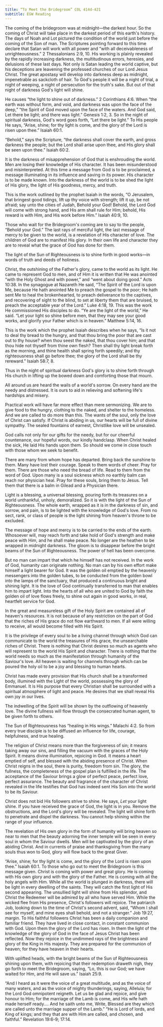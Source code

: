 ```yaml
---
title: “To Meet the Bridegroom” COL 414d-421
subtitle: EGW Reading
---
```


The coming of the bridegroom was at midnight—the darkest hour. So the coming of Christ will take place in the darkest period of this earth's history. The days of Noah and Lot pictured the condition of the world just before the coming of the Son of man. The Scriptures pointing forward to this time declare that Satan will work with all power and “with all deceivableness of unrighteousness.” 2 Thessalonians 2:9, 10. His working is plainly revealed by the rapidly increasing darkness, the multitudinous errors, heresies, and delusions of these last days. Not only is Satan leading the world captive, but his deceptions are leavening the professed churches of our Lord Jesus Christ. The great apostasy will develop into darkness deep as midnight, impenetrable as sackcloth of hair. To God's people it will be a night of trial, a night of weeping, a night of persecution for the truth's sake. But out of that night of darkness God's light will shine.

He causes “the light to shine out of darkness.” 2 Corinthians 4:6. When “the earth was without form, and void, and darkness was upon the face of the deep,” “the Spirit of God moved upon the face of the waters. And God said, Let there be light; and there was light.” Genesis 1:2, 3. So in the night of spiritual darkness, God's word goes forth, “Let there be light.” To His people He says, “Arise, shine; for thy light is come, and the glory of the Lord is risen upon thee.” Isaiah 60:1.

“Behold,” says the Scripture, “the darkness shall cover the earth, and gross darkness the people; but the Lord shall arise upon thee, and His glory shall be seen upon thee.” Isaiah 60:2.

It is the darkness of misapprehension of God that is enshrouding the world. Men are losing their knowledge of His character. It has been misunderstood and misinterpreted. At this time a message from God is to be proclaimed, a message illuminating in its influence and saving in its power. His character is to be made known. Into the darkness of the world is to be shed the light of His glory, the light of His goodness, mercy, and truth.

This is the work outlined by the prophet Isaiah in the words, “O Jerusalem, that bringest good tidings, lift up thy voice with strength; lift it up, be not afraid; say unto the cities of Judah, Behold your God! Behold, the Lord God will come with strong hand, and His arm shall rule for Him; behold, His reward is with Him, and His work before Him.” Isaiah 40:9, 10.

Those who wait for the Bridegroom's coming are to say to the people, “Behold your God.” The last rays of merciful light, the last message of mercy to be given to the world, is a revelation of His character of love. The children of God are to manifest His glory. In their own life and character they are to reveal what the grace of God has done for them.

The light of the Sun of Righteousness is to shine forth in good works—in words of truth and deeds of holiness.

Christ, the outshining of the Father's glory, came to the world as its light. He came to represent God to men, and of Him it is written that He was anointed “with the Holy Ghost and with power,” and “went about doing good.” Acts 10:38. In the synagogue at Nazareth He said, “The Spirit of the Lord is upon Me, because He hath anointed Me to preach the gospel to the poor; He hath sent Me to heal the brokenhearted, to preach deliverance to the captives, and recovering of sight to the blind, to set at liberty them that are bruised, to preach the acceptable year of the Lord.” Luke 4:18, 19. This was the work He commissioned His disciples to do. “Ye are the light of the world,” He said. “Let your light so shine before men, that they may see your good works, and glorify your Father which is in heaven.” Matthew 5:14, 16.

This is the work which the prophet Isaiah describes when he says, “Is it not to deal thy bread to the hungry, and that thou bring the poor that are cast out to thy house? when thou seest the naked, that thou cover him; and that thou hide not thyself from thine own flesh? Then shall thy light break forth as the morning, and thine health shall spring forth speedily; and thy righteousness shall go before thee; the glory of the Lord shall be thy rereward.” Isaiah 58:7, 8.

Thus in the night of spiritual darkness God's glory is to shine forth through His church in lifting up the bowed down and comforting those that mourn.

All around us are heard the wails of a world's sorrow. On every hand are the needy and distressed. It is ours to aid in relieving and softening life's hardships and misery.

Practical work will have far more effect than mere sermonizing. We are to give food to the hungry, clothing to the naked, and shelter to the homeless. And we are called to do more than this. The wants of the soul, only the love of Christ can satisfy. If Christ is abiding in us, our hearts will be full of divine sympathy. The sealed fountains of earnest, Christlike love will be unsealed.

God calls not only for our gifts for the needy, but for our cheerful countenance, our hopeful words, our kindly handclasp. When Christ healed the sick, He laid His hands upon them. So should we come in close touch with those whom we seek to benefit.

There are many from whom hope has departed. Bring back the sunshine to them. Many have lost their courage. Speak to them words of cheer. Pray for them. There are those who need the bread of life. Read to them from the word of God. Upon many is a soul sickness which no earthly balm can reach nor physician heal. Pray for these souls, bring them to Jesus. Tell them that there is a balm in Gilead and a Physician there.

Light is a blessing, a universal blessing, pouring forth its treasures on a world unthankful, unholy, demoralized. So it is with the light of the Sun of Righteousness. The whole earth, wrapped as it is in the darkness of sin, and sorrow, and pain, is to be lighted with the knowledge of God's love. From no sect, rank, or class of people is the light shining from heaven's throne to be excluded.

The message of hope and mercy is to be carried to the ends of the earth. Whosoever will, may reach forth and take hold of God's strength and make peace with Him, and he shall make peace. No longer are the heathen to be wrapped in midnight darkness. The gloom is to disappear before the bright beams of the Sun of Righteousness. The power of hell has been overcome.

But no man can impart that which he himself has not received. In the work of God, humanity can originate nothing. No man can by his own effort make himself a light bearer for God. It was the golden oil emptied by the heavenly messengers into the golden tubes, to be conducted from the golden bowl into the lamps of the sanctuary, that produced a continuous bright and shining light. It is the love of God continually transferred to man that enables him to impart light. Into the hearts of all who are united to God by faith the golden oil of love flows freely, to shine out again in good works, in real, heartfelt service for God.

In the great and measureless gift of the Holy Spirit are contained all of heaven's resources. It is not because of any restriction on the part of God that the riches of His grace do not flow earthward to men. If all were willing to receive, all would become filled with His Spirit.

It is the privilege of every soul to be a living channel through which God can communicate to the world the treasures of His grace, the unsearchable riches of Christ. There is nothing that Christ desires so much as agents who will represent to the world His Spirit and character. There is nothing that the world needs so much as the manifestation through humanity of the Saviour's love. All heaven is waiting for channels through which can be poured the holy oil to be a joy and blessing to human hearts.

Christ has made every provision that His church shall be a transformed body, illumined with the Light of the world, possessing the glory of Emmanuel. It is His purpose that every Christian shall be surrounded with a spiritual atmosphere of light and peace. He desires that we shall reveal His own joy in our lives.

The indwelling of the Spirit will be shown by the outflowing of heavenly love. The divine fullness will flow through the consecrated human agent, to be given forth to others.

The Sun of Righteousness has “healing in His wings.” Malachi 4:2. So from every true disciple is to be diffused an influence for life, courage, helpfulness, and true healing.

The religion of Christ means more than the forgiveness of sin; it means taking away our sins, and filling the vacuum with the graces of the Holy Spirit. It means divine illumination, rejoicing in God. It means a heart emptied of self, and blessed with the abiding presence of Christ. When Christ reigns in the soul, there is purity, freedom from sin. The glory, the fullness, the completeness of the gospel plan is fulfilled in the life. The acceptance of the Saviour brings a glow of perfect peace, perfect love, perfect assurance. The beauty and fragrance of the character of Christ revealed in the life testifies that God has indeed sent His Son into the world to be its Saviour.

Christ does not bid His followers strive to shine. He says, _Let_ your light shine. If you have received the grace of God, the light is in you. Remove the obstructions, and the Lord's glory will be revealed. The light will shine forth to penetrate and dispel the darkness. You cannot help shining within the range of your influence.

The revelation of His own glory in the form of humanity will bring heaven so near to men that the beauty adorning the inner temple will be seen in every soul in whom the Saviour dwells. Men will be captivated by the glory of an abiding Christ. And in currents of praise and thanksgiving from the many souls thus won to God, glory will flow back to the great Giver.

“Arise, shine; for thy light is come, and the glory of the Lord is risen upon thee.” Isaiah 60:1. To those who go out to meet the Bridegroom is this message given. Christ is coming with power and great glory. He is coming with His own glory and with the glory of the Father. He is coming with all the holy angels with Him. While all the world is plunged in darkness, there will be light in every dwelling of the saints. They will catch the first light of His second appearing. The unsullied light will shine from His splendor, and Christ the Redeemer will be admired by all who have served Him. While the wicked flee from His presence, Christ's followers will rejoice. The patriarch Job, looking down to the time of Christ's second advent, said, “Whom I shall see for myself, and mine eyes shall behold, and not a stranger.” Job 19:27, margin. To His faithful followers Christ has been a daily companion and familiar friend. They have lived in close contact, in constant communion with God. Upon them the glory of the Lord has risen. In them the light of the knowledge of the glory of God in the face of Jesus Christ has been reflected. Now they rejoice in the undimmed rays of the brightness and glory of the King in His majesty. They are prepared for the communion of heaven; for they have heaven in their hearts.

With uplifted heads, with the bright beams of the Sun of Righteousness shining upon them, with rejoicing that their redemption draweth nigh, they go forth to meet the Bridegroom, saying, “Lo, this is our God; we have waited for Him, and He will save us.” Isaiah 25:9.

“And I heard as it were the voice of a great multitude, and as the voice of many waters, and as the voice of mighty thunderings, saying, Alleluia; for the Lord God omnipotent reigneth. Let us be glad and rejoice, and give honour to Him; for the marriage of the Lamb is come, and His wife hath made herself ready.... And he saith unto me, Write, Blessed are they which are called unto the marriage supper of the Lamb.” “He is Lord of lords, and King of kings; and they that are with Him are called, and chosen, and faithful.” Revelation 19:6-9; 17:14.